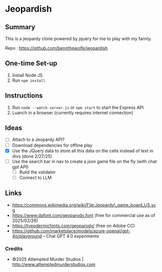 # Jeopardish
## Summary
This is a jeopardy clone powered by jquery for me to play with my family.

Repo : https://github.com/bennthewolfe/jeopardish

## One-time Set-up
1. Install Node JS
2. Run ```npm install```

## Instructions
1. Run ```node --watch server.js``` or ```npm start``` to start the Express API
2. Luanch in a browser (currently requires internet connection)

## Ideas
- [ ] Attach to a Jeopardy API?
- [ ] Download dependencies for offline play
- [x] Use the JQuery data to store all this data on the cells instead of text in divs (done 2/27/25)
- [ ] Use the search bar in nav to create a json game file on the fly (with chat gpt API)
    - [ ] Build the validator
    - [ ] Connect to LLM

## Links
- https://commons.wikimedia.org/wiki/File:Jeopardy!_game_board_US.svg
- https://www.dafont.com/geoparody.font (free for commercial use as of 2025/02/26)
- https://typodermicfonts.com/geoparody/ (free on Adobe CC)
- https://github.com/marketplace/models/azure-openai/gpt-4o/playground - Chat GPT 4.0 experiments

### Credits
- &copy;2025 Attempted Murder Studios | http://www.attemptedmurderstudios.com